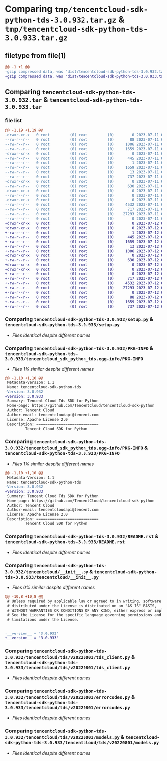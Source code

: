 # Comparing `tmp/tencentcloud-sdk-python-tds-3.0.932.tar.gz` & `tmp/tencentcloud-sdk-python-tds-3.0.933.tar.gz`

## filetype from file(1)

```diff
@@ -1 +1 @@
-gzip compressed data, was "dist/tencentcloud-sdk-python-tds-3.0.932.tar", last modified: Tue Jul 11 01:01:27 2023, max compression
+gzip compressed data, was "dist/tencentcloud-sdk-python-tds-3.0.933.tar", last modified: Wed Jul 12 00:41:54 2023, max compression
```

## Comparing `tencentcloud-sdk-python-tds-3.0.932.tar` & `tencentcloud-sdk-python-tds-3.0.933.tar`

### file list

```diff
@@ -1,19 +1,19 @@
-drwxr-xr-x   0 root         (0) root         (0)        0 2023-07-11 01:01:27.000000 tencentcloud-sdk-python-tds-3.0.932/
--rw-r--r--   0 root         (0) root         (0)       88 2023-07-11 01:01:27.000000 tencentcloud-sdk-python-tds-3.0.932/setup.cfg
--rw-r--r--   0 root         (0) root         (0)     1006 2023-07-11 01:01:27.000000 tencentcloud-sdk-python-tds-3.0.932/setup.py
--rw-r--r--   0 root         (0) root         (0)     1659 2023-07-11 01:01:27.000000 tencentcloud-sdk-python-tds-3.0.932/PKG-INFO
-drwxr-xr-x   0 root         (0) root         (0)        0 2023-07-11 01:01:27.000000 tencentcloud-sdk-python-tds-3.0.932/tencentcloud_sdk_python_tds.egg-info/
--rw-r--r--   0 root         (0) root         (0)      445 2023-07-11 01:01:27.000000 tencentcloud-sdk-python-tds-3.0.932/tencentcloud_sdk_python_tds.egg-info/SOURCES.txt
--rw-r--r--   0 root         (0) root         (0)        1 2023-07-11 01:01:27.000000 tencentcloud-sdk-python-tds-3.0.932/tencentcloud_sdk_python_tds.egg-info/dependency_links.txt
--rw-r--r--   0 root         (0) root         (0)     1659 2023-07-11 01:01:27.000000 tencentcloud-sdk-python-tds-3.0.932/tencentcloud_sdk_python_tds.egg-info/PKG-INFO
--rw-r--r--   0 root         (0) root         (0)       13 2023-07-11 01:01:27.000000 tencentcloud-sdk-python-tds-3.0.932/tencentcloud_sdk_python_tds.egg-info/top_level.txt
--rw-r--r--   0 root         (0) root         (0)      737 2023-07-11 01:01:27.000000 tencentcloud-sdk-python-tds-3.0.932/README.rst
-drwxr-xr-x   0 root         (0) root         (0)        0 2023-07-11 01:01:27.000000 tencentcloud-sdk-python-tds-3.0.932/tencentcloud/
--rw-r--r--   0 root         (0) root         (0)      630 2023-07-11 01:01:27.000000 tencentcloud-sdk-python-tds-3.0.932/tencentcloud/__init__.py
-drwxr-xr-x   0 root         (0) root         (0)        0 2023-07-11 01:01:27.000000 tencentcloud-sdk-python-tds-3.0.932/tencentcloud/tds/
--rw-r--r--   0 root         (0) root         (0)        0 2023-07-11 01:01:27.000000 tencentcloud-sdk-python-tds-3.0.932/tencentcloud/tds/__init__.py
-drwxr-xr-x   0 root         (0) root         (0)        0 2023-07-11 01:01:27.000000 tencentcloud-sdk-python-tds-3.0.932/tencentcloud/tds/v20220801/
--rw-r--r--   0 root         (0) root         (0)     4532 2023-07-11 01:01:27.000000 tencentcloud-sdk-python-tds-3.0.932/tencentcloud/tds/v20220801/tds_client.py
--rw-r--r--   0 root         (0) root         (0)      717 2023-07-11 01:01:27.000000 tencentcloud-sdk-python-tds-3.0.932/tencentcloud/tds/v20220801/errorcodes.py
--rw-r--r--   0 root         (0) root         (0)    27293 2023-07-11 01:01:27.000000 tencentcloud-sdk-python-tds-3.0.932/tencentcloud/tds/v20220801/models.py
--rw-r--r--   0 root         (0) root         (0)        0 2023-07-11 01:01:27.000000 tencentcloud-sdk-python-tds-3.0.932/tencentcloud/tds/v20220801/__init__.py
+drwxr-xr-x   0 root         (0) root         (0)        0 2023-07-12 00:41:54.000000 tencentcloud-sdk-python-tds-3.0.933/
+drwxr-xr-x   0 root         (0) root         (0)        0 2023-07-12 00:41:54.000000 tencentcloud-sdk-python-tds-3.0.933/tencentcloud_sdk_python_tds.egg-info/
+-rw-r--r--   0 root         (0) root         (0)        1 2023-07-12 00:41:54.000000 tencentcloud-sdk-python-tds-3.0.933/tencentcloud_sdk_python_tds.egg-info/dependency_links.txt
+-rw-r--r--   0 root         (0) root         (0)      445 2023-07-12 00:41:54.000000 tencentcloud-sdk-python-tds-3.0.933/tencentcloud_sdk_python_tds.egg-info/SOURCES.txt
+-rw-r--r--   0 root         (0) root         (0)     1659 2023-07-12 00:41:54.000000 tencentcloud-sdk-python-tds-3.0.933/tencentcloud_sdk_python_tds.egg-info/PKG-INFO
+-rw-r--r--   0 root         (0) root         (0)       13 2023-07-12 00:41:54.000000 tencentcloud-sdk-python-tds-3.0.933/tencentcloud_sdk_python_tds.egg-info/top_level.txt
+-rw-r--r--   0 root         (0) root         (0)     1006 2023-07-12 00:41:54.000000 tencentcloud-sdk-python-tds-3.0.933/setup.py
+drwxr-xr-x   0 root         (0) root         (0)        0 2023-07-12 00:41:54.000000 tencentcloud-sdk-python-tds-3.0.933/tencentcloud/
+-rw-r--r--   0 root         (0) root         (0)      630 2023-07-12 00:41:54.000000 tencentcloud-sdk-python-tds-3.0.933/tencentcloud/__init__.py
+drwxr-xr-x   0 root         (0) root         (0)        0 2023-07-12 00:41:54.000000 tencentcloud-sdk-python-tds-3.0.933/tencentcloud/tds/
+drwxr-xr-x   0 root         (0) root         (0)        0 2023-07-12 00:41:54.000000 tencentcloud-sdk-python-tds-3.0.933/tencentcloud/tds/v20220801/
+-rw-r--r--   0 root         (0) root         (0)        0 2023-07-12 00:41:54.000000 tencentcloud-sdk-python-tds-3.0.933/tencentcloud/tds/v20220801/__init__.py
+-rw-r--r--   0 root         (0) root         (0)      717 2023-07-12 00:41:54.000000 tencentcloud-sdk-python-tds-3.0.933/tencentcloud/tds/v20220801/errorcodes.py
+-rw-r--r--   0 root         (0) root         (0)     4532 2023-07-12 00:41:54.000000 tencentcloud-sdk-python-tds-3.0.933/tencentcloud/tds/v20220801/tds_client.py
+-rw-r--r--   0 root         (0) root         (0)    27293 2023-07-12 00:41:54.000000 tencentcloud-sdk-python-tds-3.0.933/tencentcloud/tds/v20220801/models.py
+-rw-r--r--   0 root         (0) root         (0)        0 2023-07-12 00:41:54.000000 tencentcloud-sdk-python-tds-3.0.933/tencentcloud/tds/__init__.py
+-rw-r--r--   0 root         (0) root         (0)       88 2023-07-12 00:41:54.000000 tencentcloud-sdk-python-tds-3.0.933/setup.cfg
+-rw-r--r--   0 root         (0) root         (0)     1659 2023-07-12 00:41:54.000000 tencentcloud-sdk-python-tds-3.0.933/PKG-INFO
+-rw-r--r--   0 root         (0) root         (0)      737 2023-07-12 00:41:54.000000 tencentcloud-sdk-python-tds-3.0.933/README.rst
```

### Comparing `tencentcloud-sdk-python-tds-3.0.932/setup.py` & `tencentcloud-sdk-python-tds-3.0.933/setup.py`

 * *Files identical despite different names*

### Comparing `tencentcloud-sdk-python-tds-3.0.932/PKG-INFO` & `tencentcloud-sdk-python-tds-3.0.933/tencentcloud_sdk_python_tds.egg-info/PKG-INFO`

 * *Files 1% similar despite different names*

```diff
@@ -1,10 +1,10 @@
 Metadata-Version: 1.1
 Name: tencentcloud-sdk-python-tds
-Version: 3.0.932
+Version: 3.0.933
 Summary: Tencent Cloud Tds SDK for Python
 Home-page: https://github.com/TencentCloud/tencentcloud-sdk-python
 Author: Tencent Cloud
 Author-email: tencentcloudapi@tencent.com
 License: Apache License 2.0
 Description: ============================
         Tencent Cloud SDK for Python
```

### Comparing `tencentcloud-sdk-python-tds-3.0.932/tencentcloud_sdk_python_tds.egg-info/PKG-INFO` & `tencentcloud-sdk-python-tds-3.0.933/PKG-INFO`

 * *Files 1% similar despite different names*

```diff
@@ -1,10 +1,10 @@
 Metadata-Version: 1.1
 Name: tencentcloud-sdk-python-tds
-Version: 3.0.932
+Version: 3.0.933
 Summary: Tencent Cloud Tds SDK for Python
 Home-page: https://github.com/TencentCloud/tencentcloud-sdk-python
 Author: Tencent Cloud
 Author-email: tencentcloudapi@tencent.com
 License: Apache License 2.0
 Description: ============================
         Tencent Cloud SDK for Python
```

### Comparing `tencentcloud-sdk-python-tds-3.0.932/README.rst` & `tencentcloud-sdk-python-tds-3.0.933/README.rst`

 * *Files identical despite different names*

### Comparing `tencentcloud-sdk-python-tds-3.0.932/tencentcloud/__init__.py` & `tencentcloud-sdk-python-tds-3.0.933/tencentcloud/__init__.py`

 * *Files 0% similar despite different names*

```diff
@@ -10,8 +10,8 @@
 # Unless required by applicable law or agreed to in writing, software
 # distributed under the License is distributed on an "AS IS" BASIS,
 # WITHOUT WARRANTIES OR CONDITIONS OF ANY KIND, either express or implied.
 # See the License for the specific language governing permissions and
 # limitations under the License.
 
 
-__version__ = '3.0.932'
+__version__ = '3.0.933'
```

### Comparing `tencentcloud-sdk-python-tds-3.0.932/tencentcloud/tds/v20220801/tds_client.py` & `tencentcloud-sdk-python-tds-3.0.933/tencentcloud/tds/v20220801/tds_client.py`

 * *Files identical despite different names*

### Comparing `tencentcloud-sdk-python-tds-3.0.932/tencentcloud/tds/v20220801/errorcodes.py` & `tencentcloud-sdk-python-tds-3.0.933/tencentcloud/tds/v20220801/errorcodes.py`

 * *Files identical despite different names*

### Comparing `tencentcloud-sdk-python-tds-3.0.932/tencentcloud/tds/v20220801/models.py` & `tencentcloud-sdk-python-tds-3.0.933/tencentcloud/tds/v20220801/models.py`

 * *Files identical despite different names*

